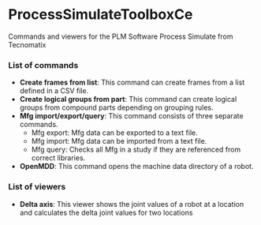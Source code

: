 # ProcessSimulateToolboxCe
Commands and viewers for the PLM Software Process Simulate from Tecnomatix

### List of commands

- **Create frames from list**: This command can create frames from a list defined in a CSV file.
- **Create logical groups from part**: This command can create logical groups from compound parts depending on grouping rules.
- **Mfg import/export/query**: This command consists of three separate commands.
    * Mfg export: Mfg data can be exported to a text file. 
    * Mfg import: Mfg data can be imported from a text file.
	* Mfg query: Checks all Mfg in a study if they are referenced from correct libraries.
- **OpenMDD**: This command opens the machine data directory of a robot.

### List of viewers

- **Delta axis**: This viewer shows the joint values of a robot at a location and calculates the delta joint values for two locations
